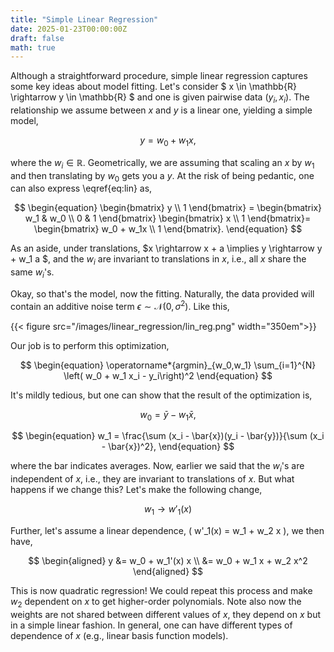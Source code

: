 ```yaml
---
title: "Simple Linear Regression"
date: 2025-01-23T00:00:00Z
draft: false
math: true
---
```




Although a straightforward procedure, simple linear regression captures some key ideas about model fitting. Let's consider $ x \in \mathbb{R} \rightarrow y \in \mathbb{R} $ 
and one is given pairwise data $(y_i,x_i)$. The relationship we assume between $x$ and $y$ is a linear one, yielding a simple model,

$$
\begin{equation}
y=w_0 + w_1 x,
\label{eq:lin}
\end{equation}
$$

where the $w_i \in \mathbb{R}$. Geometrically, we are assuming that scaling an $x$ by $w_1$ and then translating by $w_0$ gets you a $y$. At the risk of being pedantic, one can also express \eqref{eq:lin} as,

$$
\begin{equation}
    \begin{bmatrix}
    y \\
    1
    \end{bmatrix}
    =
    \begin{bmatrix}
    w_1 & w_0 \\
    0 & 1
    \end{bmatrix}
    \begin{bmatrix}
    x \\
    1
    \end{bmatrix}=
    \begin{bmatrix}
    w_0 + w_1x \\
    1
    \end{bmatrix}.
\end{equation}
$$

As an aside, under translations, $x \rightarrow x + a \implies  y \rightarrow y + w_1 a $, and the $w_i$ are invariant to translations in $x$, i.e., all $x$ share the same $w_i$'s.

Okay, so that's the model, now the fitting. Naturally, the data provided will contain an additive noise term $\epsilon \sim  \mathcal{N}(0, \sigma^2)$. Like this,


{{< figure src="/images/linear_regression/lin_reg.png" width="350em">}}

Our job is to perform this optimization,

$$
\begin{equation}
\operatorname*{argmin}_{w_0,w_1} \sum_{i=1}^{N} \left( w_0 + w_1 x_i - y_i\right)^2
\end{equation}
$$

It's mildly tedious, but one can show that the result of the optimization is,

$$
\begin{equation}
w_0 = \bar{y} - w_1 \bar{x},
\end{equation}
$$

$$
\begin{equation}
w_1 = \frac{\sum (x_i - \bar{x})(y_i - \bar{y})}{\sum (x_i - \bar{x})^2},
\end{equation}
$$

where the bar indicates averages. Now, earlier we said that the $w_i$'s are independent of $x$, i.e., they are invariant to translations of $x$. But what happens if we change this? Let's make the following change,

$$
\begin{equation}
w_1 \rightarrow w'_1(x)
\end{equation}
$$

Further, let's assume a linear dependence, \( w'_1(x) = w_1 + w_2 x \), we then have,

$$
\begin{aligned}
y &= w_0 + w_1'(x) x \\
&= w_0 + w_1 x + w_2 x^2
\end{aligned}
$$

This is now quadratic regression! We could repeat this process and make $w_2$ dependent on $x$ to get higher-order polynomials. Note also now the weights are not shared between different values of $x$, they depend on $x$ but in a simple linear fashion. In general, one can have different types of dependence of $x$ (e.g., linear basis function models). 
